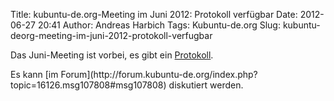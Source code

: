 Title: kubuntu-de.org-Meeting im Juni 2012: Protokoll verfügbar
Date: 2012-06-27 20:41
Author: Andreas Harbich
Tags: Kubuntu-de.org
Slug: kubuntu-deorg-meeting-im-juni-2012-protokoll-verfugbar

Das Juni-Meeting ist vorbei, es gibt ein
[Protokoll](http://wiki.kubuntu-de.org/Meetings:2012-06#Protokoll).

</p>
Es kann [im
Forum](http://forum.kubuntu-de.org/index.php?topic=16126.msg107808#msg107808)
diskutiert werden.

</p>

